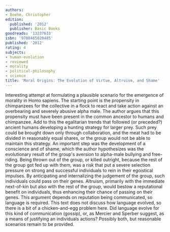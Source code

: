 ```yaml
---
authors:
- Boehm, Christopher
edition:
  published: '2012'
  publisher: Basic Books
goodreads: '13237633'
isbn: '9780465020485'
published: '2012'
rating: 4
subjects:
- human-evolution
- reviewed
- morality
- political-philosophy
- science
title: 'Moral Origins: The Evolution of Virtue, Altruism, and Shame'
---
```

Interesting attempt at formulating a plausible scenario for the emergence of morality in Homo sapiens. The starting point is the propensity in chimpanzees for the collective in a flock to react and take action against an overbearing and severely abusive alpha male. The author argues that this propensity must have been present in the common ancestor to humans and chimpanzee. Add to this the egalitarian trends that followed (or preceded?) ancient humans developing a hunting strategy for larger prey. Such prey could be brought down only through collaboration, and the meat had to be divided in reasonably equal shares, or the group would not be able to maintain this strategy. An important step was the development of a conscience and of shame, which the author hypothesizes was the evolutionary result of the group's aversion to alpha-male bullying and free-riding. Being thrown out of the group, or killed outright, because the rest of the group got fed up with them, was a risk that put a severe selection pressure on strong and successful individuals to rein in their egoistical impulses. By anticipating and internalizing the judgement of the group, such individuals could pass on their genes. Altruism, primarily with the immediate next-of-kin but also with the rest of the group, would bestow a reputational benefit on individuals, thus enhancing their chance of passing on their genes. This argument depends on reputation being communicated, so language is required. This text does not discuss how language evolved, so there is a bit of a chicken-and-egg problem here. Did language evolve for this kind of communication (gossip), or, as Mercier and Sperber suggest, as a means of justifying an individuals actions? Possibly both, but reasonable scenarios remain to be provided.
